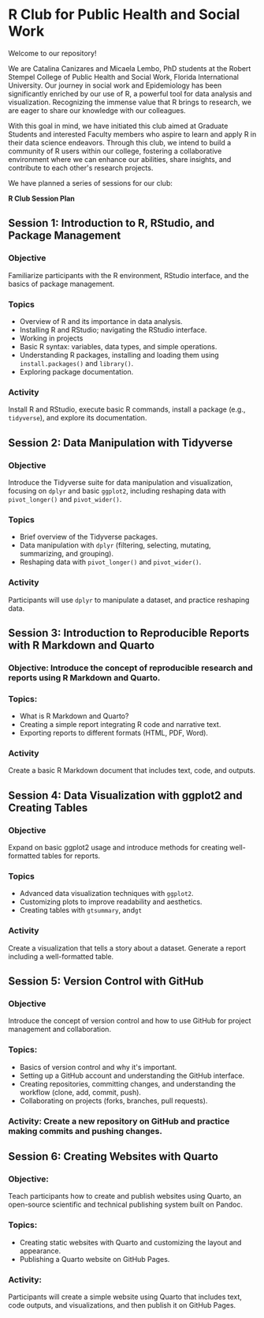 # R Club for Public Health and Social Work

Welcome to our repository! 

We are Catalina Canizares and Micaela Lembo, PhD students at the Robert Stempel College of Public Health and Social Work, Florida International University. Our journey in social work and Epidemiology has been significantly enriched by our use of R, a powerful tool for data analysis and visualization. Recognizing the immense value that R brings to research, we are eager to share our knowledge with our colleagues.

With this goal in mind, we have initiated this club aimed at Graduate Students and interested Faculty members who aspire to learn and apply R in their data science endeavors. Through this club, we intend to build a community of R users within our college, fostering a collaborative environment where we can enhance our abilities, share insights, and contribute to each other's research projects.

We have planned a series of sessions for our club:

**R Club Session Plan**

## Session 1: Introduction to R, RStudio, and Package Management

### Objective
Familiarize participants with the R environment, RStudio interface, and the basics of package management.

### Topics
- Overview of R and its importance in data analysis.
- Installing R and RStudio; navigating the RStudio interface.
- Working in projects
- Basic R syntax: variables, data types, and simple operations.
- Understanding R packages, installing and loading them using `install.packages()` and `library()`.
- Exploring package documentation.

### Activity
Install R and RStudio, execute basic R commands, install a package (e.g., `tidyverse`), and explore its documentation.

## Session 2: Data Manipulation with Tidyverse

### Objective
Introduce the Tidyverse suite for data manipulation and visualization, focusing on `dplyr` and basic `ggplot2`, including reshaping data with `pivot_longer()` and `pivot_wider()`.

### Topics
- Brief overview of the Tidyverse packages.
- Data manipulation with `dplyr` (filtering, selecting, mutating, summarizing, and grouping).
- Reshaping data with `pivot_longer()` and `pivot_wider()`.

### Activity
Participants will use `dplyr` to manipulate a dataset, and practice reshaping data.

## Session 3: Introduction to Reproducible Reports with R Markdown and Quarto

### Objective: Introduce the concept of reproducible research and reports using R Markdown and Quarto.

### Topics:
- What is R Markdown and Quarto?
- Creating a simple report integrating R code and narrative text.
- Exporting reports to different formats (HTML, PDF, Word).

### Activity
Create a basic R Markdown document that includes text, code, and outputs.


## Session 4: Data Visualization with ggplot2 and Creating Tables

### Objective
Expand on basic ggplot2 usage and introduce methods for creating well-formatted tables for reports.

### Topics
- Advanced data visualization techniques with `ggplot2`.
- Customizing plots to improve readability and aesthetics.
- Creating tables with `gtsummary`, and`gt`  

### Activity
Create a visualization that tells a story about a dataset. Generate a report including a well-formatted table.

## Session 5: Version Control with GitHub

### Objective
Introduce the concept of version control and how to use GitHub for project management and collaboration.

### Topics:
- Basics of version control and why it's important.
- Setting up a GitHub account and understanding the GitHub interface.
- Creating repositories, committing changes, and understanding the workflow (clone, add, commit, push).
- Collaborating on projects (forks, branches, pull requests).

### Activity: Create a new repository on GitHub and practice making commits and pushing changes.

## Session 6: Creating Websites with Quarto

### Objective:
Teach participants how to create and publish websites using Quarto, an open-source scientific and technical publishing system built on Pandoc.

### Topics:
- Creating static websites with Quarto and customizing the layout and appearance.
- Publishing a Quarto website on GitHub Pages.

### Activity: 
Participants will create a simple website using Quarto that includes text, code outputs, and visualizations, and then publish it on GitHub Pages.




